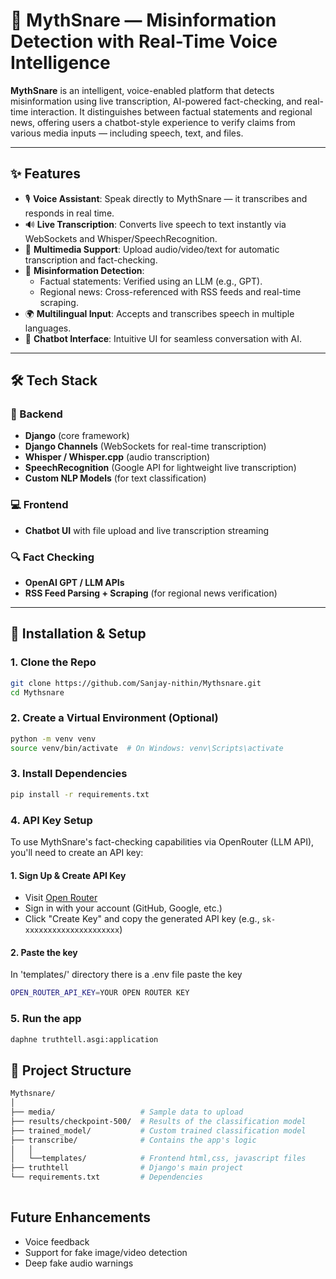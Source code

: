 # 🧠 MythSnare — Misinformation Detection with Real-Time Voice Intelligence

**MythSnare** is an intelligent, voice-enabled platform that detects misinformation using live transcription, AI-powered fact-checking, and real-time interaction. It distinguishes between factual statements and regional news, offering users a chatbot-style experience to verify claims from various media inputs — including speech, text, and files.

---

## ✨ Features

- 🎙️ **Voice Assistant**: Speak directly to MythSnare — it transcribes and responds in real time.
- 🔊 **Live Transcription**: Converts live speech to text instantly via WebSockets and Whisper/SpeechRecognition.
- 📂 **Multimedia Support**: Upload audio/video/text for automatic transcription and fact-checking.
- 🧠 **Misinformation Detection**:
  - Factual statements: Verified using an LLM (e.g., GPT).
  - Regional news: Cross-referenced with RSS feeds and real-time scraping.
- 🌍 **Multilingual Input**: Accepts and transcribes speech in multiple languages.
- 💬 **Chatbot Interface**: Intuitive UI for seamless conversation with AI.
  
---

## 🛠️ Tech Stack

### 🔧 Backend
- **Django** (core framework)
- **Django Channels** (WebSockets for real-time transcription)
- **Whisper / Whisper.cpp** (audio transcription)
- **SpeechRecognition** (Google API for lightweight live transcription)
- **Custom NLP Models** (for text classification)

### 💻 Frontend
- **Chatbot UI** with file upload and live transcription streaming

### 🔍 Fact Checking
- **OpenAI GPT / LLM APIs**
- **RSS Feed Parsing + Scraping** (for regional news verification)

---

## 🚀 Installation & Setup

### 1. Clone the Repo

```bash
git clone https://github.com/Sanjay-nithin/Mythsnare.git
cd Mythsnare
```

### 2. Create a Virtual Environment (Optional)
```bash
python -m venv venv
source venv/bin/activate  # On Windows: venv\Scripts\activate
```

### 3. Install Dependencies
```bash
pip install -r requirements.txt
```

### 4. API Key Setup

To use MythSnare's fact-checking capabilities via OpenRouter (LLM API), you'll need to create an API key:

#### 1. Sign Up & Create API Key
- Visit [Open Router](https://openrouter.ai/keys)
- Sign in with your account (GitHub, Google, etc.)
- Click "Create Key" and copy the generated API key (e.g., `sk-xxxxxxxxxxxxxxxxxxxxx`)

#### 2. Paste the key 

In 'templates/' directory there is a .env file paste the key
```bash
OPEN_ROUTER_API_KEY=YOUR OPEN ROUTER KEY
```



### 5. Run the app
```bash
daphne truthtell.asgi:application
```

## 📂 Project Structure
```bash
Mythsnare/
│
├── media/                   # Sample data to upload
├── results/checkpoint-500/  # Results of the classification model
├── trained_model/           # Custom trained classification model
├── transcribe/              # Contains the app's logic
│   │
│   └──templates/            # Frontend html,css, javascript files
├── truthtell                # Django's main project 
└── requirements.txt         # Dependencies
  
```

## Future Enhancements
- Voice feedback
- Support for fake image/video detection
- Deep fake audio warnings


